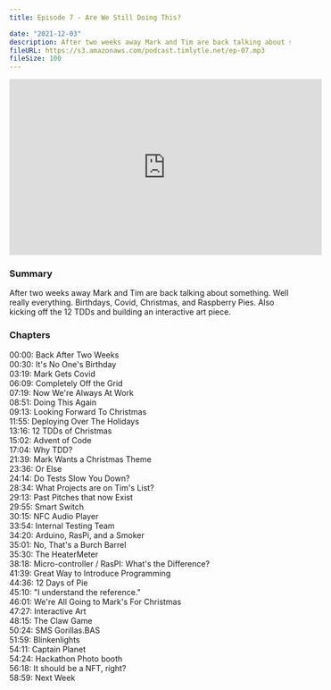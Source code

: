 ```yaml
---
title: Episode 7 - Are We Still Doing This?

date: "2021-12-03"
description: After two weeks away Mark and Tim are back talking about something. Well really everything. Birthdays, Covid, Christmas, and Raspberry Pies. Also kicking off the 12 TDDs and building an interactive art piece.  
fileURL: https://s3.amazonaws.com/podcast.timlytle.net/ep-07.mp3
fileSize: 100
---
```


<iframe width="560" height="315" src="https://www.youtube.com/embed/07-Eyfn6YuQ" title="YouTube video player" frameborder="0" allow="accelerometer; autoplay; clipboard-write; encrypted-media; gyroscope; picture-in-picture" allowfullscreen></iframe>

### Summary
After two weeks away Mark and Tim are back talking about something. Well really everything. Birthdays, Covid, Christmas, and Raspberry Pies. Also kicking off the 12 TDDs and building an interactive art piece.

### Chapters

00:00: Back After Two Weeks  
00:30: It's No One's Birthday  
03:19: Mark Gets Covid  
06:09: Completely Off the Grid  
07:19: Now We're Always At Work  
08:51: Doing This Again  
09:13: Looking Forward To Christmas  
11:55: Deploying Over The Holidays  
13:16: 12 TDDs of Christmas  
15:02: Advent of Code  
17:04: Why TDD?  
21:39: Mark Wants a Christmas Theme  
23:36: Or Else  
24:14: Do Tests Slow You Down?  
28:34: What Projects are on Tim's List?  
29:13: Past Pitches that now Exist  
29:55: Smart Switch  
30:15: NFC Audio Player  
33:54: Internal Testing Team  
34:20: Arduino, RasPi, and a Smoker  
35:01: No, That's a Burch Barrel  
35:30: The HeaterMeter  
38:18: Micro-controller / RasPI: What's the Difference?  
41:39: Great Way to Introduce Programming  
44:36: 12 Days of Pie  
45:10: "I understand the reference."  
46:01: We're All Going to Mark's For Christmas  
47:27: Interactive Art  
48:15: The Claw Game  
50:24: SMS Gorillas.BAS  
51:59: Blinkenlights  
54:11: Captain Planet  
54:24: Hackathon Photo booth  
56:18: It should be a NFT, right?  
58:59: Next Week  